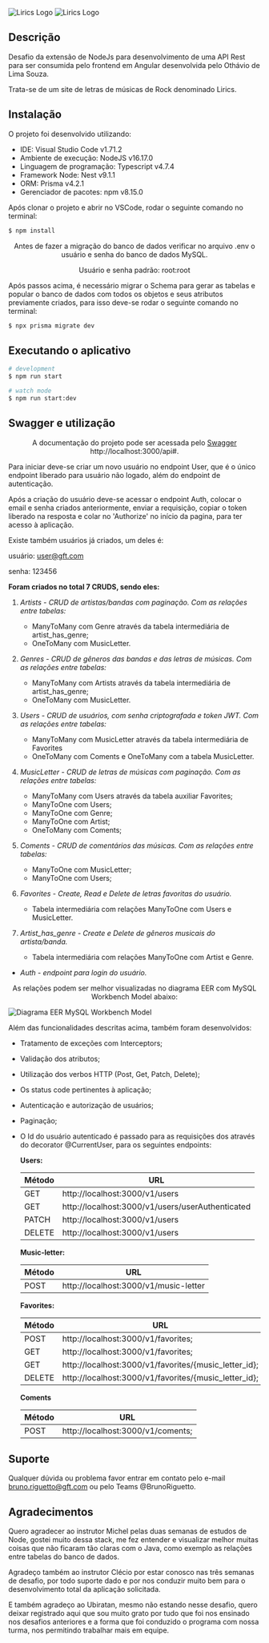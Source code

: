 
![Lirics Logo](docs/lirics_logo.png?raw=true "Lirics Logo")
![Lirics Logo](docs/lirics_text.PNG?raw=true "Lirics Logo")

## Descrição

Desafio da extensão de NodeJs para desenvolvimento de uma API Rest para ser consumida pelo frontend em Angular desenvolvida pelo Othávio de Lima Souza.

Trata-se de um site de letras de músicas de Rock denominado Lirics.


## Instalação

O projeto foi desenvolvido utilizando:

- IDE: Visual Studio Code v1.71.2
- Ambiente de execução: NodeJS v16.17.0
- Linguagem de programação: Typescript v4.7.4
- Framework Node: Nest v9.1.1
- ORM: Prisma v4.2.1
- Gerenciador de pacotes: npm v8.15.0

Após clonar o projeto e abrir no VSCode, rodar o seguinte comando no terminal:

```bash
$ npm install
```
<p align="center">Antes de fazer a migração do banco de dados verificar no arquivo .env o usuário e senha do banco de dados MySQL.</p>
<p align="center">Usuário e senha padrão: root:root</p>


Após passos acima, é necessário migrar o Schema para gerar as tabelas e popular o banco de dados com todos os objetos e seus atributos previamente criados, para isso deve-se rodar o seguinte comando no terminal:

```bash
$ npx prisma migrate dev
```


## Executando o aplicativo

```bash
# development
$ npm run start

# watch mode
$ npm run start:dev
```


## Swagger e utilização

<p align="center">A documentação do projeto pode ser acessada pelo <a href="http://localhost:3000/api#" target="_blank">Swagger</a> http://localhost:3000/api#.</p>

Para iniciar deve-se criar um novo usuário no endpoint User, que é o único endpoint liberado para usuário não logado, além do endpoint de autenticação.

Após a criação do usuário deve-se acessar o endpoint Auth, colocar o email e senha criados anteriormente, enviar a requisição, copiar o token liberado na resposta e colar no 'Authorize' no início da pagina, para ter acesso à aplicação.

Existe também usuários já criados, um deles é:


usuário: user@gft.com

senha: 123456


**Foram criados no total 7 CRUDS, sendo eles:**

1. *Artists - CRUD de artistas/bandas com paginação. Com as relações entre tabelas:*
    - ManyToMany com Genre através da tabela intermediária de artist_has_genre;
    - OneToMany com MusicLetter.

2. *Genres - CRUD de gêneros das bandas e das letras de músicas. Com as relações entre tabelas:*
    - ManyToMany com Artists através da tabela intermediária de artist_has_genre;
    - OneToMany com MusicLetter.

3. *Users - CRUD de usuários, com senha criptografada e token JWT. Com as relações entre tabelas:*
    - ManyToMany com MusicLetter através da tabela intermediária de Favorites
    - OneToMany com Coments e OneToMany com a tabela MusicLetter.

4. *MusicLetter - CRUD de letras de músicas com paginação. Com as relações entre tabelas:*
    - ManyToMany com Users através da tabela auxiliar Favorites;
    - ManyToOne com Users;
    - ManyToOne com Genre;
    - ManyToOne com Artist;
    - OneToMany com Coments;

5. *Coments - CRUD de comentários das músicas. Com as relações entre tabelas:*
    - ManyToOne com MusicLetter;
    - ManyToOne com Users;

6. *Favorites - Create, Read e Delete de letras favoritas do usuário.*
    - Tabela intermediária com relações ManyToOne com Users e MusicLetter.

7. *Artist_has_genre - Create e Delete de gêneros musicais do artista/banda.*
    - Tabela intermediária com relações ManyToOne com Artist e Genre.

- *Auth - endpoint para login do usuário.*

<p align="center">As relações podem ser melhor visualizadas no diagrama EER com MySQL Workbench Model abaixo:</p>

![Diagrama EER MySQL Workbench Model](docs/diagram_database.PNG?raw=true "Diagrama EER MySQL Workbench Model")

Além das funcionalidades descritas acima, também foram desenvolvidos:
 - Tratamento de exceções com Interceptors;
 - Validação dos atributos;
 - Utilização dos verbos HTTP (Post, Get, Patch, Delete);
 - Os status code pertinentes à aplicação;
 - Autenticação e autorização de usuários;
 - Paginação;
 - O Id do usuário autenticado é passado para as requisições dos  através do decorator @CurrentUser, para os seguintes endpoints:

    **Users:**

    | Método  | URL                                                     |
    | ------  | ---                                                     |
    | GET     | http://localhost:3000/v1/users                          |
    | GET     | http://localhost:3000/v1/users/userAuthenticated        |
    | PATCH   | http://localhost:3000/v1/users                          |
    | DELETE  | http://localhost:3000/v1/users                          |

    **Music-letter:**

    | Método  | URL                                                     |
    | ------  | ---                                                     |
    | POST    | http://localhost:3000/v1/music-letter                   |

    **Favorites:**

    | Método  | URL                                                     |
    | ------  | ---                                                     |
    |  POST   | http://localhost:3000/v1/favorites;                     |
    |  GET    | http://localhost:3000/v1/favorites;                     |
    |  GET    | http://localhost:3000/v1/favorites/{music_letter_id};   |
    |  DELETE | http://localhost:3000/v1/favorites/{music_letter_id};   |

    **Coments**

    | Método  | URL                                                     |
    | ------  | ---                                                     |
    |  POST   | http://localhost:3000/v1/coments;                       |


## Suporte

Qualquer dúvida ou problema favor entrar em contato pelo e-mail bruno.riguetto@gft.com ou pelo Teams @BrunoRiguetto.


## Agradecimentos

Quero agradecer ao instrutor Michel pelas duas semanas de estudos de Node, gostei muito dessa stack, me fez entender e visualizar melhor muitas coisas que não ficaram tão claras com o Java, como exemplo as relações entre tabelas do banco de dados.

Agradeço também ao instrutor Clécio por estar conosco nas três semanas de desafio, por todo suporte dado e por nos conduzir muito bem para o desenvolvimento total da aplicação solicitada.

E também agradeço ao Ubiratan, mesmo não estando nesse desafio, quero deixar registrado aqui que sou muito grato por tudo que foi nos ensinado nos desafios anteriores e a forma que foi conduzido o programa com nossa turma, nos permitindo trabalhar mais em equipe.
